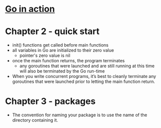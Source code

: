 # [Go in action](https://www.goodreads.com/book/show/22727352-go-in-action?from_search=true)

# Chapter 2 - quick start

- init() functions get called before main functions
- all variables in Go are initialized to their zero value
	- pointer's zero value is nil
- once the main function returns, the program terminates
	- any goroutines that were launched and are still running at this time will also be terminated by the Go run-time
- When you write concurrent programs, it’s best to cleanly terminate any goroutines that were launched prior to letting the main function return.

# Chapter 3 - packages

- The convention for naming your package is to use the name of the directory containing it.




